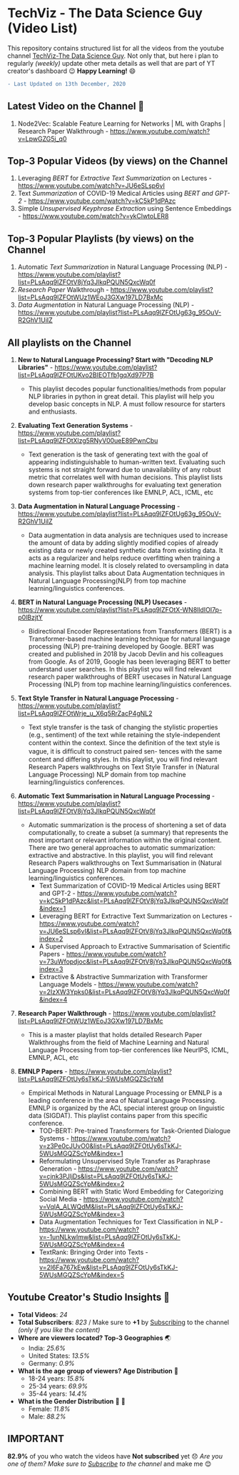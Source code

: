 # TechViz - The Data Science Guy (Video List)
This repository contains structured list for all the videos from the youtube channel [TechViz-The Data Science Guy](https://www.youtube.com/c/TechVizTheDataScienceGuy). Not only that, but here i plan to regularly _(weekly)_ update other meta details as well that are part of YT creator's dashboard :wink:   __Happy Learning!__ :smile: 

```diff
- Last Updated on 13th December, 2020
```

## Latest Video  on the Channel :partying_face:
1. Node2Vec: Scalable Feature Learning for Networks | ML with Graphs | Research Paper Walkthrough - https://www.youtube.com/watch?v=LpwGZG5j_q0


## Top-3 Popular Videos (by views) on the Channel
1. Leveraging _BERT_ for _Extractive Text Summarization_ on Lectures - https://www.youtube.com/watch?v=JU6eSLsp6vI
2. Text _Summarization_ of COVID-19 Medical Articles using _BERT and GPT-2_ - https://www.youtube.com/watch?v=kC5kP1dPAzc
3. Simple _Unsupervised Keyphrase Extraction_ using Sentence Embeddings - https://www.youtube.com/watch?v=ykClwtoLER8

## Top-3 Popular Playlists (by views) on the Channel
1. Automatic _Text Summarization_ in Natural Language Processing (NLP) - https://www.youtube.com/playlist?list=PLsAqq9lZFOtV8jYq3JlkqPQUN5QxcWq0f
2. _Research Paper_ Walkthrough - https://www.youtube.com/playlist?list=PLsAqq9lZFOtWUz1WEoJ3GXw197LD7BxMc
3. _Data Augmentation_ in Natural Language Processing (NLP) - https://www.youtube.com/playlist?list=PLsAqq9lZFOtUg63g_95OuV-R2GhV1UiIZ

## All playlists on the Channel
1. __New to Natural Language Processing? Start with "Decoding NLP Libraries"__ - https://www.youtube.com/playlist?list=PLsAqq9lZFOtUKvo2BIEOTfb1gqXd97P7B
    * This playlist decodes popular functionalities/methods from popular NLP libraries in python in  great detail. This playlist will help you develop basic concepts in NLP. A must follow resource for starters and enthusiasts.
2. __Evaluating Text Generation Systems__ - https://www.youtube.com/playlist?list=PLsAqq9lZFOtXlzg5RNyV00ueE89PwnCbu
    * Text generation is the task of generating text with the goal of appearing indistinguishable to human-written text. Evaluating such systems is not straight forward due to unavailability of any robust metric that correlates well with human decisions. This playlist lists down research paper walkthroughs for evaluating text generation systems from top-tier conferences like EMNLP, ACL, ICML, etc
3. __Data Augmentation in Natural Language Processing__ - https://www.youtube.com/playlist?list=PLsAqq9lZFOtUg63g_95OuV-R2GhV1UiIZ
    * Data augmentation in data analysis are techniques used to increase the amount of data by adding slightly modified copies of already existing data or newly created synthetic data from existing data. It acts as a regularizer and helps reduce overfitting when training a machine learning model. It is closely related to oversampling in data analysis. This playlist talks about Data Augmentation techniques in Natural Language Processing(NLP) from top machine learning/linguistics conferences.
4. __BERT in Natural Language Processing (NLP) Usecases__ - https://www.youtube.com/playlist?list=PLsAqq9lZFOtX-WN8lldIOI7p-p0lBzjtY
    * Bidirectional Encoder Representations from Transformers (BERT) is a Transformer-based machine learning technique for natural language processing (NLP) pre-training developed by Google. BERT was created and published in 2018 by Jacob Devlin and his colleagues from Google. As of 2019, Google has been leveraging BERT to better understand user searches. In this playlist you will find relevant research paper walkthroughs of BERT usecases in Natural Language Processing (NLP) from top machine learning/linguistics conferences.
5. __Text Style Transfer in Natural Language Processing__ - https://www.youtube.com/playlist?list=PLsAqq9lZFOtWrje_u_X6q5RrZacP4gNL2
    * Text style transfer is the task of changing the stylistic properties (e.g., sentiment) of the text while retaining the style-independent content within the context. Since the deﬁnition of the text style is vague, it is difﬁcult to construct paired sen- tences with the same content and differing styles.  In this playlist, you will find relevant Research Papers walkthroughs on Text Style Transfer in (Natural Language Processing) NLP domain from top machine learning/linguistics conferences.
6. __Automatic Text Summarisation in Natural Language Processing__ - https://www.youtube.com/playlist?list=PLsAqq9lZFOtV8jYq3JlkqPQUN5QxcWq0f
   * Automatic summarization is the process of shortening a set of data computationally, to create a subset (a summary) that represents the most important or relevant information within the original content. There are two general approaches to automatic summarization: extractive and abstractive.  In this playlist, you will find relevant Research Papers walkthroughs on Text Summarisation in (Natural Language Processing) NLP domain from top machine learning/linguistics conferences.
      * Text Summarization of COVID-19 Medical Articles using BERT and GPT-2 - https://www.youtube.com/watch?v=kC5kP1dPAzc&list=PLsAqq9lZFOtV8jYq3JlkqPQUN5QxcWq0f&index=1
      * Leveraging BERT for Extractive Text Summarization on Lectures - https://www.youtube.com/watch?v=JU6eSLsp6vI&list=PLsAqq9lZFOtV8jYq3JlkqPQUN5QxcWq0f&index=2
      * A Supervised Approach to Extractive Summarisation of Scientific Papers - https://www.youtube.com/watch?v=73uWfopdjoc&list=PLsAqq9lZFOtV8jYq3JlkqPQUN5QxcWq0f&index=3
      * Extractive & Abstractive Summarization with Transformer Language Models - https://www.youtube.com/watch?v=2IzXW3Ypks0&list=PLsAqq9lZFOtV8jYq3JlkqPQUN5QxcWq0f&index=4
      
7. __Research Paper Walkthrough__ - https://www.youtube.com/playlist?list=PLsAqq9lZFOtWUz1WEoJ3GXw197LD7BxMc
    * This is a master playlist that holds detailed Research Paper Walkthroughs from the field of Machine Learning and Natural Language Processing from top-tier conferences like NeurIPS, ICML, EMNLP, ACL, etc  
8. __EMNLP Papers__ - https://www.youtube.com/playlist?list=PLsAqq9lZFOtUy6sTkKJ-5WUsMGQZScYpM
    * Empirical Methods in Natural Language Processing or EMNLP is a leading conference in the area of Natural Language Processing. EMNLP is organized by the ACL special interest group on linguistic data (SIGDAT). This playlist contains paper from this specific conference.
      * TOD-BERT: Pre-trained Transformers for Task-Oriented Dialogue Systems - https://www.youtube.com/watch?v=z3Pe0cJUvO0&list=PLsAqq9lZFOtUy6sTkKJ-5WUsMGQZScYpM&index=1
      * Reformulating Unsupervised Style Transfer as Paraphrase Generation - https://www.youtube.com/watch?v=cjnk3PJljDs&list=PLsAqq9lZFOtUy6sTkKJ-5WUsMGQZScYpM&index=2
      * Combining BERT with Static Word Embedding for Categorizing Social Media - https://www.youtube.com/watch?v=VqlA_ALWQdM&list=PLsAqq9lZFOtUy6sTkKJ-5WUsMGQZScYpM&index=3
      * Data Augmentation Techniques for Text Classification in NLP - https://www.youtube.com/watch?v=-1unNLkwImw&list=PLsAqq9lZFOtUy6sTkKJ-5WUsMGQZScYpM&index=4
      * TextRank: Bringing Order into Texts - https://www.youtube.com/watch?v=2l6Fa767kEw&list=PLsAqq9lZFOtUy6sTkKJ-5WUsMGQZScYpM&index=5

## Youtube Creator's Studio Insights  :movie_camera:
- __Total Videos__: _24_ 
- __Total Subscribers__: _823_ / Make sure to __+1__ by [Subscribing](https://www.youtube.com/channel/UCoz8NrwgL7U9535VNc0mRPA?sub_confirmation=1) to the channel _(only if you like the content)_
- __Where are viewers located? Top-3 Geographies__ :earth_asia:
  - India: _25.6%_
  - United States: _13.5%_
  - Germany: _0.9%_
- __What is the age group of viewers? Age Distribution__ :man:
  - 18-24 years: _15.8%_
  - 25-34 years: _69.9%_
  - 35-44 years: _14.4%_
- __What is the Gender Distribution__ :girl: :boy:
  - Female: _11.8%_
  - Male: _88.2%_
 
 ## IMPORTANT
 __82.9%__ of you who watch the videos have __Not subscribed__ yet :disappointed: _Are you one of them? Make sure to [Subscribe](https://www.youtube.com/channel/UCoz8NrwgL7U9535VNc0mRPA?sub_confirmation=1) to the channel_ and make me :blush:
